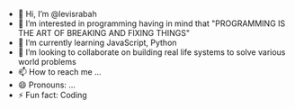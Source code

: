 - 👋 Hi, I’m @levisrabah
- 👀 I’m interested in programming having in mind that "PROGRAMMING IS THE ART OF BREAKING AND FIXING THINGS"
- 🌱 I’m currently learning JavaScript, Python
- 💞️ I’m looking to collaborate on building real life systems to solve various world problems
- 📫 How to reach me ...
- 😄 Pronouns: ...
- ⚡ Fun fact: Coding

<!---
levisrabah/levisrabah is a ✨ special ✨ repository because its `README.md` (this file) appears on your GitHub profile.
You can click the Preview link to take a look at your changes.
--->
